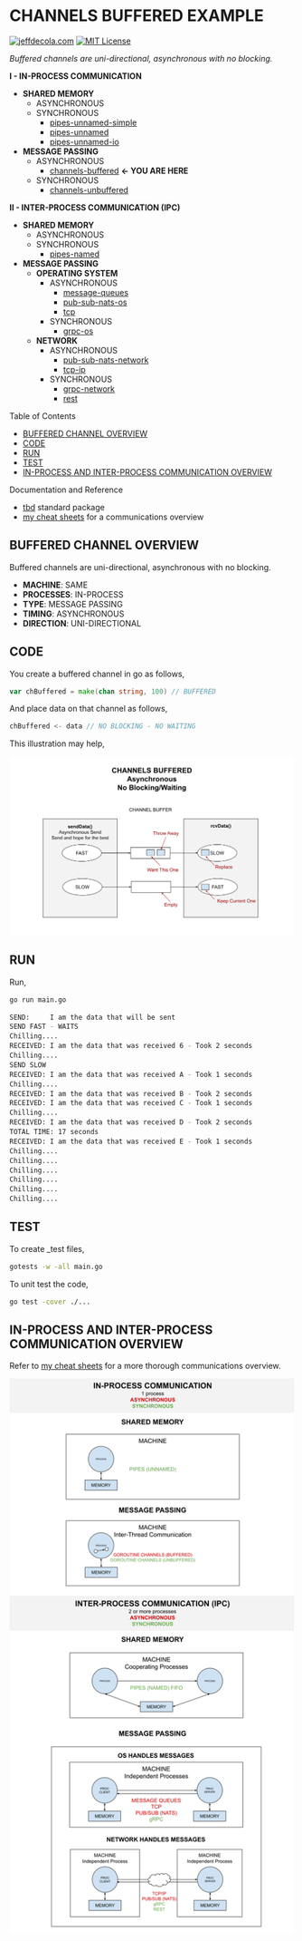 # CHANNELS BUFFERED EXAMPLE

[![jeffdecola.com](https://img.shields.io/badge/website-jeffdecola.com-blue)](https://jeffdecola.com)
[![MIT License](https://img.shields.io/:license-mit-blue.svg)](https://jeffdecola.mit-license.org)

_Buffered channels are uni-directional, asynchronous with no blocking._

**I - IN-PROCESS COMMUNICATION**

* **SHARED MEMORY**
  * ASYNCHRONOUS
  * SYNCHRONOUS
    * [pipes-unnamed-simple](https://github.com/JeffDeCola/my-go-examples/tree/master/in-process-communication/shared-memory/synchronous/pipes-unnamed-simple)
    * [pipes-unnamed](https://github.com/JeffDeCola/my-go-examples/tree/master/in-process-communication/shared-memory/synchronous/pipes-unnamed)
    * [pipes-unnamed-io](https://github.com/JeffDeCola/my-go-examples/tree/master/in-process-communication/shared-memory/synchronous/pipes-unnamed-io)
* **MESSAGE PASSING**
  * ASYNCHRONOUS
    * [channels-buffered](https://github.com/JeffDeCola/my-go-examples/tree/master/in-process-communication/message-passing/asynchronous/channels-buffered)
      **<- YOU ARE HERE**
  * SYNCHRONOUS
    * [channels-unbuffered](https://github.com/JeffDeCola/my-go-examples/tree/master/in-process-communication/message-passing/synchronous/channels-unbuffered)

**II - INTER-PROCESS COMMUNICATION (IPC)**

* **SHARED MEMORY**
  * ASYNCHRONOUS
  * SYNCHRONOUS
    * [pipes-named](https://github.com/JeffDeCola/my-go-examples/tree/master/inter-process-communication-ipc/shared-memory/synchronous/pipes-named)
* **MESSAGE PASSING**
  * **OPERATING SYSTEM**
    * ASYNCHRONOUS
      * [message-queues](https://github.com/JeffDeCola/my-go-examples/tree/master/inter-process-communication-ipc/message-passing/operating-system/asynchronous/message-queues)
      * [pub-sub-nats-os](https://github.com/JeffDeCola/my-go-examples/tree/master/inter-process-communication-ipc/message-passing/operating-system/asynchronous/pub-sub-nats-os)
      * [tcp](https://github.com/JeffDeCola/my-go-examples/tree/master/inter-process-communication-ipc/message-passing/operating-system/asynchronous/tcp)
    * SYNCHRONOUS
      * [grpc-os](https://github.com/JeffDeCola/my-go-examples/tree/master/inter-process-communication-ipc/message-passing/operating-system/synchronous/grpc-os)
  * **NETWORK**
    * ASYNCHRONOUS
      * [pub-sub-nats-network](https://github.com/JeffDeCola/my-go-examples/tree/master/inter-process-communication-ipc/message-passing/network/asynchronous/pub-sub-nats-network)
      * [tcp-ip](https://github.com/JeffDeCola/my-go-examples/tree/master/inter-process-communication-ipc/message-passing/network/asynchronous/tcp-ip)
    * SYNCHRONOUS
      * [grpc-network](https://github.com/JeffDeCola/my-go-examples/tree/master/inter-process-communication-ipc/message-passing/network/synchronous/grpc-network)
      * [rest](https://github.com/JeffDeCola/my-go-examples/tree/master/inter-process-communication-ipc/message-passing/network/synchronous/rest)

Table of Contents

* [BUFFERED CHANNEL OVERVIEW](https://github.com/JeffDeCola/my-go-examples/tree/master/in-process-communication/message-passing/asynchronous/channels-buffered#buffered-channel-overview)
* [CODE](https://github.com/JeffDeCola/my-go-examples/tree/master/in-process-communication/message-passing/asynchronous/channels-buffered#code)
* [RUN](https://github.com/JeffDeCola/my-go-examples/tree/master/in-process-communication/message-passing/asynchronous/channels-buffered#run)
* [TEST](https://github.com/JeffDeCola/my-go-examples/tree/master/in-process-communication/message-passing/asynchronous/channels-buffered#test)
* [IN-PROCESS AND INTER-PROCESS COMMUNICATION OVERVIEW](https://github.com/JeffDeCola/my-go-examples/tree/master/in-process-communication/message-passing/asynchronous/channels-buffered#in-process-and-inter-process-communication-overview)

Documentation and Reference

* [tbd]()
  standard package
* [my cheat sheets](https://github.com/JeffDeCola/my-cheat-sheets/tree/master/software/development/software-architectures/communication/in-process-and-inter-process-communications-ipc-overview-cheat-sheet)
  for a communications overview

## BUFFERED CHANNEL OVERVIEW

Buffered channels are uni-directional, asynchronous with no blocking.

* **MACHINE**: SAME
* **PROCESSES**: IN-PROCESS
* **TYPE**: MESSAGE PASSING
* **TIMING**: ASYNCHRONOUS
* **DIRECTION**: UNI-DIRECTIONAL

## CODE

You create a buffered channel in go as follows,

```go
var chBuffered = make(chan string, 100) // BUFFERED
```

And place data on that channel as follows,

```go
chBuffered <- data // NO BLOCKING - NO WAITING
```

This illustration  may help,

![IMAGE - channels-buffered - IMAGE](../../../../docs/pics/in-process-communication/channels-buffered.svg)

## RUN

Run,

```bash
go run main.go
```

```bash
SEND:     I am the data that will be sent
SEND FAST - WAITS
Chilling....
RECEIVED: I am the data that was received 6 - Took 2 seconds
Chilling....
SEND SLOW
RECEIVED: I am the data that was received A - Took 1 seconds
Chilling....
RECEIVED: I am the data that was received B - Took 2 seconds
RECEIVED: I am the data that was received C - Took 1 seconds
Chilling....
RECEIVED: I am the data that was received D - Took 2 seconds
TOTAL TIME: 17 seconds
RECEIVED: I am the data that was received E - Took 1 seconds
Chilling....
Chilling....
Chilling....
Chilling....
Chilling....
Chilling....
```

## TEST

To create _test files,

```bash
gotests -w -all main.go
```

To unit test the code,

```bash
go test -cover ./...
```

## IN-PROCESS AND INTER-PROCESS COMMUNICATION OVERVIEW

Refer to
[my cheat sheets](https://github.com/JeffDeCola/my-cheat-sheets/tree/master/software/development/software-architectures/communication/in-process-and-inter-process-communications-ipc-overview-cheat-sheet)
for a more thorough communications overview.

![IMAGE - communication-in-process-and-inter-process - IMAGE](https://github.com/JeffDeCola/my-cheat-sheets/blob/master/docs/pics/software/development/communication-in-process-and-inter-process.svg?raw=true)
